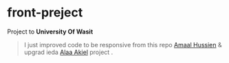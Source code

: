 # front-preject
Project to **University Of Wasit**
>I just improved code to be responsive from this repo [Amaal Hussien](https://github.com/amaalhussien/front--end) & upgrad ieda [Alaa Akiel](https://github.com/AlaaProg) project .

